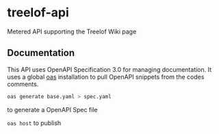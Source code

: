 # treelof-api

Metered API supporting the Treelof Wiki page

## Documentation
This API uses OpenAPI Specification 3.0 for managing documentation. It uses a global [oas](https://github.com/readmeio/oas) installation to pull OpenAPI snippets from the codes comments.

```bash
oas generate base.yaml > spec.yaml
```
 to generate a OpenAPI Spec file

 
`oas host` to publish